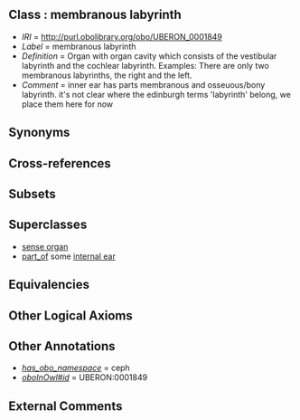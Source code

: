 
## Class : membranous labyrinth

 * *IRI* = http://purl.obolibrary.org/obo/UBERON_0001849
 * *Label* = membranous labyrinth
 * *Definition* = Organ with organ cavity which consists of the vestibular labyrinth and the cochlear labyrinth. Examples: There are only two membranous labyrinths, the right and the left.
 * *Comment* = inner ear has parts membranous and osseuous/bony labyrinth. it's not clear where the edinburgh terms 'labyrinth' belong, we place them here for now

## Synonyms


## Cross-references


## Subsets


## Superclasses

 * [sense organ](../../UBERON/20/UBERON_0000020.md)
 * [part_of](../../BFO/50/BFO_0000050.md) some [internal ear](../../UBERON/46/UBERON_0001846.md)

## Equivalencies


## Other Logical Axioms


## Other Annotations

 * *[has_obo_namespace](../../ce/oboInOwl#hasOBONamespace.md)* = ceph
 * *[oboInOwl#id](../../id/oboInOwl#id.md)* = UBERON:0001849

## External Comments

